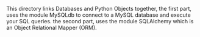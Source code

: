 This directory links Databases and Python Objects together, the first part, uses the module MySQLdb to connect to a MySQL database and execute your SQL queries.  the second part, uses the module SQLAlchemy which is an Object Relational Mapper (ORM).
